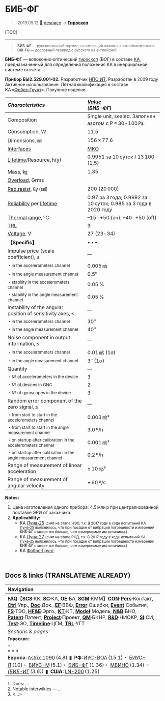 # БИБ-ФГ
> 2019.05.12 [🚀](../index/index.md) [despace](index.md) → **[Гироскоп](iu.md)**

[TOC]

---

> <small>**БИБ‑ФГ** — русскоязычный термин, не имеющий аналога в английском языке. **BIB-FG** — дословный перевод с русского на английский.</small>

**БИБ‑ФГ** — волоконно‑оптический [гироскоп](iu.md) (ВОГ) в составе [КА](sc.md), предназначенный для определения положения КА в инерциальной системе отсчёта.

**Прибор БЫ2.529.001‑02.** Разработчик [НПО ИТ](zz_npoit.md). Разработан в 2009 году Активное использование. Лётная квалификация в составе КА «[Фобос‑Грунт](фобос_грунт.md)». Покупное изделие.

|*Characteristics*|*[Value](si.md)<br> (БИБ-ФГ)*|
|:--|:--|
|Composition|Single unit, sealed. Заполнен азотом с P = 30 ‑ 100 ㎩.|
|Consumption, W|11.5|
|Dimensions, ㎜|156 × 77.6|
|[Interfaces](interface.md)|[МКО](mil_std_1553.md)|
|[Lifetime](lifetime.md)/Resource, h(y)|0.9951 за 10 суток / 13 100 (1.5)|
|Mass, ㎏|1.35|
|[Overload](vibration.md), Grms| |
|[Rad.resist](ion_rad.md), ㏉ (㎭)|200 (20 000)|
|[Reliability](qm.md) per [lifetime](lifetime.md)|0.97 за 3 года; 0.9992 за 10 суток; 0.985 за 3 года в 2020 году|
|[Thermal range](tcs.md), ℃|–15 ‑ +50 (on); –40 ‑ +50 (off)|
|[TRL](trl.md)|9|
|[Voltage](voltage.md), V|27 (23 ‑ 34)|
|**【Specific】**|• • •|
|Impulse price (scale coefficient), ≤|—|
|<small>・in the accelerometers channel</small>|0.005 ㎧|
|<small>・in the angle measurement channel</small>|0.5″|
|<small>・stability in the accelerometers channel</small>|0.05 %|
|<small>・stability in the angle measurement channel</small>|0.05 %|
|Instability of the angular position of sensitivity axes, ≤|—|
|<small>・in the accelerometers channel</small>|30″|
|<small>・in the angle measurement channel</small>|40″|
|Noise component in output information, ≤|—|
|<small>・in the accelerometers channel</small>|0.01 ㎧ (1σ)|
|<small>・in the angle measurement channel</small>|3″ (1σ)|
|Quantity|—|
|<small>・№ of accelerometers in the device</small>|3|
|<small>・№ of devices in GNC</small>|2|
|<small>・№ of gyroscopes in the device</small>|3|
|Random error component of the zero signal, ≤|—|
|<small>・from start to start in the accelerometers channel</small>|0.003 ㎧²|
|<small>・from start to start in the angle measurement channel</small>|3.0 º/h|
|<small>・on startup after calibration in the accelerometers channel</small>|0.001 ㎧²|
|<small>・on startup after calibration in the angle measurement channel</small>|0.2 º/h|
|Range of measurement of linear acceleration|± 10 ㎧²|
|Range of measurement of angular velocity|± 60 º/s|

**Notes:**

   1. Цена изготовления одного прибора: 4.5 млн р при централизованной поставке ЭРИ от заказчика.
   1. **Applicability:**
      - КА [Луна‑25](луна_25.md) <small>(снят на этапе НЭО, т.к. В 2017 году в ходе испытаний КА [Луна‑25](луна_25.md) выяснилось, что при посадке от вибраций погрешности измерений БИБ‑ФГ становятся больше, чем измеряемые им величины.)</small>
      - КА [Луна‑27](луна_27.md) <small>(снят на этапе РКД, т.к. В 2017 году в ходе испытаний КА [Луна‑25](луна_25.md) выяснилось, что при посадке от вибраций погрешности измерений БИБ‑ФГ становятся больше, чем измеряемые им величины.)</small>
      - КА [Фобос‑Грунт](фобос_грунт.md)



<p style="page-break-after:always"> </p>

## Docs & links (TRANSLATEME ALREADY)
|Navigation|
|:--|
|**[FAQ](faq.md)**【**[SCS](scs.md)**·КК, **[SC](sc.md)**·КА, **[OE](oe.md)**·БА, **[SGM](sgm.md)**·КММ】**[CON](contact.md)·[Pers](person.md)**·Контакт, **[Ctrl](control.md)**·Упр., **[Doc](doc.md)**·Док., **[EF](ef.md)**·ВВФ, **[Error](error.md)**·Ошибки, **[Event](event.md)**·События, **[FS](fs.md)**·ТЭО, **[HF&E](hfe.md)**·Эрго., **[KT](kt.md)**·КТ, **[Model](model.md)**·Модель, **[N&B](nnb.md)**·БНО, **[Patent](патент.md)**·Патент, **[Project](project.md)**·Проект, **[QM](qm.md)**·БКНР, **[R&D](rnd.md)**·НИОКР, **[SI](si.md)**·СИ, **[Test](test.md)**·ЭО, **[Timeline](timeline.md)**·ЦГМ, **[TRL](trl.md)**·УГТ|
|*Sections & pages*|
|**`Гироскоп:`**<br> …<br>• • •<br> **Европа:** [Astrix 1090](astrix_1090.md) (4.8)  ▮  **РФ:** [ИУС-ВОА](ius_voa.md) (15.1)・ [БИУС-Л](bius_l.md) (10)・ [БИУС-М](bius_m.md) (5.1)・ [БИБ-ФГ](bib_fg.md) (1.36)・ [МБИНС](mbins.md) (1.34) ··· *([БИБ-ИГ](bib_ig.md) (3.6))*  ▮  **США:** [LN-200](ln_200.md) (1.25)|

   1. Docs: …
   1. Notable interwikies — …
   1. <…>
